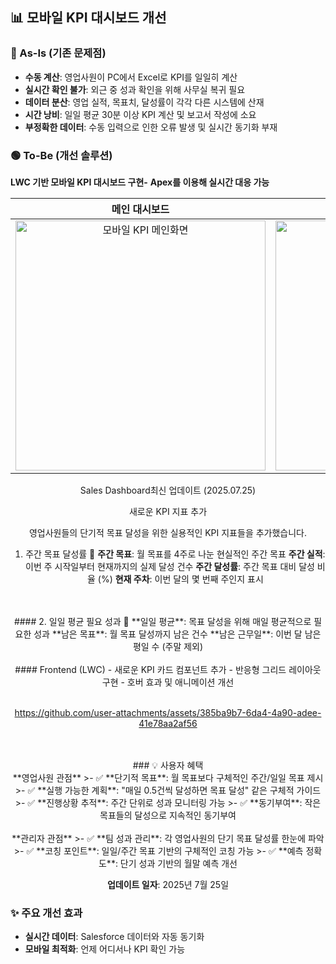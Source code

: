 ## 📊 모바일 KPI 대시보드 개선

### 🔴 As-Is (기존 문제점)
- **수동 계산**: 영업사원이 PC에서 Excel로 KPI를 일일히 계산
- **실시간 확인 불가**: 외근 중 성과 확인을 위해 사무실 복귀 필요
- **데이터 분산**: 영업 실적, 목표치, 달성률이 각각 다른 시스템에 산재
- **시간 낭비**: 일일 평균 30분 이상 KPI 계산 및 보고서 작성에 소요
- **부정확한 데이터**: 수동 입력으로 인한 오류 발생 및 실시간 동기화 부재

### 🟢 To-Be (개선 솔루션)
**LWC 기반 모바일 KPI 대시보드 구현-**
**Apex를 이용해 실시간 대응 가능**

<div align="center">

| 메인 대시보드 | 상세 KPI 화면 |
|:---:|:---:|
| <img width="400" alt="모바일 KPI 메인화면" src="https://github.com/user-attachments/assets/16f22ce3-7fc5-4dca-8abc-550b12fe042c" /> | <img width="400" alt="사원별 KPI 상세" src="https://github.com/user-attachments/assets/e084bd8f-b770-41ea-85ef-6e1465e96e90" /> |

 Sales Dashboard최신 업데이트 (2025.07.25)

새로운 KPI 지표 추가

영업사원들의 단기적 목표 달성을 위한 실용적인 KPI 지표들을 추가했습니다.
<br>
 1. 주간 목표 달성률 📅
**주간 목표**: 월 목표를 4주로 나눈 현실적인 주간 목표
 **주간 실적**: 이번 주 시작일부터 현재까지의 실제 달성 건수
 **주간 달성률**: 주간 목표 대비 달성 비율 (%)
 **현재 주차**: 이번 달의 몇 번째 주인지 표시
<br>
<br>
#### 2. 일일 평균 필요 성과 🎯
**일일 평균**: 목표 달성을 위해 매일 평균적으로 필요한 성과
**남은 목표**: 월 목표 달성까지 남은 건수
**남은 근무일**: 이번 달 남은 평일 수 (주말 제외)
<br>
<br>
#### Frontend (LWC)
- 새로운 KPI 카드 컴포넌트 추가
- 반응형 그리드 레이아웃 구현
- 호버 효과 및 애니메이션 개선
<br>
<br>


https://github.com/user-attachments/assets/385ba9b7-6da4-4a90-adee-41e78aa2af56


<br>

<br>
### 💡 사용자 혜택
<br>
 **영업사원 관점**
>- ✅ **단기적 목표**: 월 목표보다 구체적인 주간/일일 목표 제시
>- ✅ **실행 가능한 계획**: "매일 0.5건씩 달성하면 목표 달성" 같은 구체적 가이드
>- ✅ **진행상황 추적**: 주간 단위로 성과 모니터링 가능
>- ✅ **동기부여**: 작은 목표들의 달성으로 지속적인 동기부여
<br>

<br>
 **관리자 관점**
>- ✅ **팀 성과 관리**: 각 영업사원의 단기 목표 달성률 한눈에 파악
>- ✅ **코칭 포인트**: 일일/주간 목표 기반의 구체적인 코칭 가능
>- ✅ **예측 정확도**: 단기 성과 기반의 월말 예측 개선
<br>



**업데이트 일자**: 2025년 7월 25일  

</div>

### ✨ 주요 개선 효과
- **실시간 데이터**: Salesforce 데이터와 자동 동기화
- **모바일 최적화**: 언제 어디서나 KPI 확인 가능

